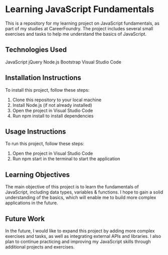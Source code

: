 # Learning JavaScript Fundamentals

This is a repository for my learning project on JavaScript fundamentals, as part of my studies at CareerFoundry. The project includes several small exercises and tasks to help me understand the basics of JavaScript.

## Technologies Used

JavaScript
jQuery
Node.js
Bootstrap
Visual Studio Code

## Installation Instructions

To install this project, follow these steps:

1. Clone this repository to your local machine
2. Install Node.js (if not already installed)
3. Open the project in Visual Studio Code
4. Run npm install to install dependencies

## Usage Instructions

To run this project, follow these steps:

1. Open the project in Visual Studio Code
2. Run npm start in the terminal to start the application

## Learning Objectives

The main objective of this project is to learn the fundamentals of JavaScript, including data types, variables & functions. I hope to gain a solid understanding of the basics, which will enable me to build more complex applications in the future.

## Future Work

In the future, I would like to expand this project by adding more complex exercises and tasks, as well as integrating external APIs and libraries. I also plan to continue practicing and improving my JavaScript skills through additional projects and exercises.
